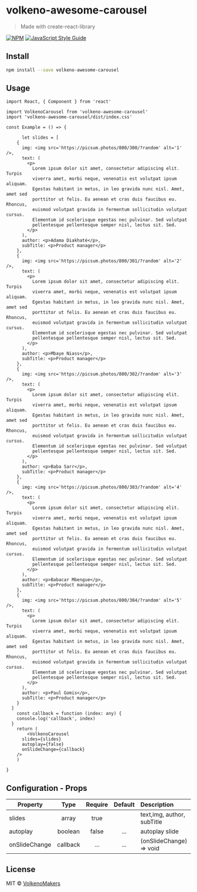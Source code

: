 # volkeno-awesome-carousel

> Made with create-react-library

[![NPM](https://img.shields.io/npm/v/volkeno-awesome-carousel.svg)](https://www.npmjs.com/package/volkeno-awesome-carousel) [![JavaScript Style Guide](https://img.shields.io/badge/code_style-standard-brightgreen.svg)](https://standardjs.com)

## Install

```bash
npm install --save volkeno-awesome-carousel
```

## Usage

```tsx
import React, { Component } from 'react'

import VolkenoCarousel from 'volkeno-awesome-carousel'
import 'volkeno-awesome-carousel/dist/index.css'

const Example = () => {

      let slides = [
    {
      img: <img src='https://picsum.photos/800/300/?random' alt='1' />,
      text: (
        <p>
          Lorem ipsum dolor sit amet, consectetur adipiscing elit. Turpis
          viverra amet, morbi neque, venenatis est volutpat ipsum aliquam.
          Egestas habitant in metus, in leo gravida nunc nisl. Amet, amet sed
          porttitor ut felis. Eu aenean et cras duis faucibus eu. Rhoncus,
          euismod volutpat gravida in fermentum sollicitudin volutpat cursus.
          Elementum id scelerisque egestas nec pulvinar. Sed volutpat
          pellentesque pellentesque semper nisl, lectus sit. Sed.
        </p>
      ),
      author: <p>Adama Diakhaté</p>,
      subTitle: <p>Product manager</p>
    },
    {
      img: <img src='https://picsum.photos/800/301/?random' alt='2' />,
      text: (
        <p>
          Lorem ipsum dolor sit amet, consectetur adipiscing elit. Turpis
          viverra amet, morbi neque, venenatis est volutpat ipsum aliquam.
          Egestas habitant in metus, in leo gravida nunc nisl. Amet, amet sed
          porttitor ut felis. Eu aenean et cras duis faucibus eu. Rhoncus,
          euismod volutpat gravida in fermentum sollicitudin volutpat cursus.
          Elementum id scelerisque egestas nec pulvinar. Sed volutpat
          pellentesque pellentesque semper nisl, lectus sit. Sed.
        </p>
      ),
      author: <p>Mbaye Niass</p>,
      subTitle: <p>Product manager</p>
    },
    {
      img: <img src='https://picsum.photos/800/302/?random' alt='3' />,
      text: (
        <p>
          Lorem ipsum dolor sit amet, consectetur adipiscing elit. Turpis
          viverra amet, morbi neque, venenatis est volutpat ipsum aliquam.
          Egestas habitant in metus, in leo gravida nunc nisl. Amet, amet sed
          porttitor ut felis. Eu aenean et cras duis faucibus eu. Rhoncus,
          euismod volutpat gravida in fermentum sollicitudin volutpat cursus.
          Elementum id scelerisque egestas nec pulvinar. Sed volutpat
          pellentesque pellentesque semper nisl, lectus sit. Sed.
        </p>
      ),
      author: <p>Baba Sarr</p>,
      subTitle: <p>Product manager</p>
    },
    {
      img: <img src='https://picsum.photos/800/303/?random' alt='4' />,
      text: (
        <p>
          Lorem ipsum dolor sit amet, consectetur adipiscing elit. Turpis
          viverra amet, morbi neque, venenatis est volutpat ipsum aliquam.
          Egestas habitant in metus, in leo gravida nunc nisl. Amet, amet sed
          porttitor ut felis. Eu aenean et cras duis faucibus eu. Rhoncus,
          euismod volutpat gravida in fermentum sollicitudin volutpat cursus.
          Elementum id scelerisque egestas nec pulvinar. Sed volutpat
          pellentesque pellentesque semper nisl, lectus sit. Sed.
        </p>
      ),
      author: <p>Babacar Mbengue</p>,
      subTitle: <p>Product manager</p>
    },
    {
      img: <img src='https://picsum.photos/800/304/?random' alt='5' />,
      text: (
        <p>
          Lorem ipsum dolor sit amet, consectetur adipiscing elit. Turpis
          viverra amet, morbi neque, venenatis est volutpat ipsum aliquam.
          Egestas habitant in metus, in leo gravida nunc nisl. Amet, amet sed
          porttitor ut felis. Eu aenean et cras duis faucibus eu. Rhoncus,
          euismod volutpat gravida in fermentum sollicitudin volutpat cursus.
          Elementum id scelerisque egestas nec pulvinar. Sed volutpat
          pellentesque pellentesque semper nisl, lectus sit. Sed.
        </p>
      ),
      author: <p>Paul Gomis</p>,
      subTitle: <p>Product manager</p>
    }
  ]
    const callback = function (index: any) {
    console.log('callback', index)
  }
    return (
        <VolkenoCarousel
      slides={slides}
      autoplay={false}
      onSlideChange={callback}
    />
    )
  
}
```

## Configuration - Props

| Property                 |   Type   | Require  |  Default | Description                                                                              |
| ------------------------ | :------: | :-----:  | :-------:| :------------------------------------------------------------------------------ |
| slides               | array   |  true    |    |text,img, author, subTitle|
| autoplay                    | boolean   |  false    | ...      |  autoplay slide                                                       |
| onSlideChange                    | callback   |  ...    | ...      |  (onSlideChange) => void                                                       |

## License

MIT © [VolkenoMakers](https://github.com/VolkenoMakers)
